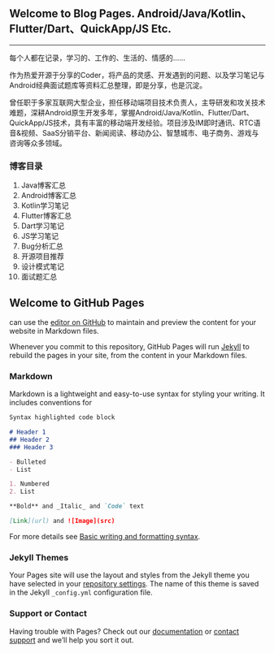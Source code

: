 ## Welcome to Blog Pages. Android/Java/Kotlin、Flutter/Dart、QuickApp/JS Etc.
---
每个人都在记录，学习的、工作的、生活的、情感的……

作为热爱开源于分享的Coder，将产品的灵感、开发遇到的问题、以及学习笔记与Android经典面试题库等资料汇总整理，即是分享，也是沉淀。

曾任职于多家互联网大型企业，担任移动端项目技术负责人，主导研发和攻关技术难题，深耕Android原生开发多年，掌握Android/Java/Kotlin、Flutter/Dart、QuickApp/JS技术，具有丰富的移动端开发经验。项目涉及IM即时通讯、RTC语音&视频、SaaS分销平台、新闻阅读、移动办公、智慧城市、电子商务、游戏与咨询等众多领域。

### 博客目录
1. Java博客汇总
2. Android博客汇总
3. Kotlin学习笔记
5. Flutter博客汇总
6. Dart学习笔记
7. JS学习笔记
8. Bug分析汇总
9. 开源项目推荐
10. 设计模式笔记
11. 面试题汇总


## Welcome to GitHub Pages

can use the [editor on GitHub](https://github.com/dongfangwangyou/dongfangwangyou.github.io/edit/main/index.md) to maintain and preview the content for your website in Markdown files.

Whenever you commit to this repository, GitHub Pages will run [Jekyll](https://jekyllrb.com/) to rebuild the pages in your site, from the content in your Markdown files.

### Markdown

Markdown is a lightweight and easy-to-use syntax for styling your writing. It includes conventions for

```markdown
Syntax highlighted code block

# Header 1
## Header 2
### Header 3

- Bulleted
- List

1. Numbered
2. List

**Bold** and _Italic_ and `Code` text

[Link](url) and ![Image](src)
```

For more details see [Basic writing and formatting syntax](https://docs.github.com/en/github/writing-on-github/getting-started-with-writing-and-formatting-on-github/basic-writing-and-formatting-syntax).

### Jekyll Themes

Your Pages site will use the layout and styles from the Jekyll theme you have selected in your [repository settings](https://github.com/dongfangwangyou/dongfangwangyou.github.io/settings/pages). The name of this theme is saved in the Jekyll `_config.yml` configuration file.

### Support or Contact

Having trouble with Pages? Check out our [documentation](https://docs.github.com/categories/github-pages-basics/) or [contact support](https://support.github.com/contact) and we’ll help you sort it out.
